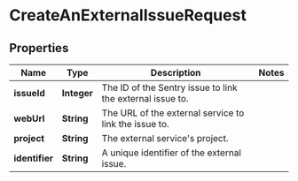 

# CreateAnExternalIssueRequest


## Properties

| Name | Type | Description | Notes |
|------------ | ------------- | ------------- | -------------|
|**issueId** | **Integer** | The ID of the Sentry issue to link the external issue to. |  |
|**webUrl** | **String** | The URL of the external service to link the issue to. |  |
|**project** | **String** | The external service&#39;s project. |  |
|**identifier** | **String** | A unique identifier of the external issue. |  |



